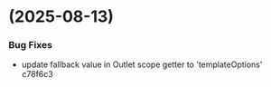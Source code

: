 #  (2025-08-13)


### Bug Fixes

* update fallback value in Outlet scope getter to 'templateOptions' c78f6c3




